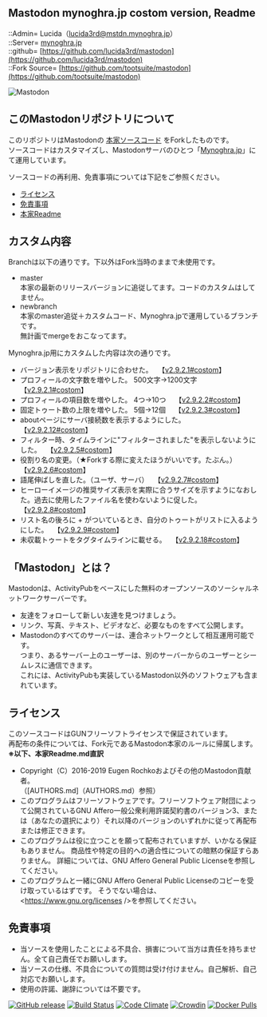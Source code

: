 ## Mastodon mynoghra.jp costom version, Readme
::Admin= Lucida（lucida3rd@mstdn.mynoghra.jp）  
::Server= [mynoghra.jp](https://mstdn.mynoghra.jp/)  
::github= [https://github.com/lucida3rd/mastodon](https://github.com/lucida3rd/mastodon)  
::Fork Source= [https://github.com/tootsuite/mastodon](https://github.com/tootsuite/mastodon)  
  
![Mastodon](https://media.mynoghra.jp/mstdn-backet/web_pocket/mynoghra_mastodon_bnr.jpg)



## このMastodonリポジトリについて
このリポジトリはMastodonの [本家ソースコード](https://github.com/tootsuite/mastodon) をForkしたものです。  
ソースコードはカスタマイズし、Mastodonサーバのひとつ「[Mynoghra.jp](https://mstdn.mynoghra.jp/)」にて運用しています。  
  
ソースコードの再利用、免責事項については下記をご参照ください。  
* [ライセンス](#iLicence)
* [免責事項](#iDisclaimer)
* [本家Readme](https://github.com/tootsuite/mastodon/blob/master/README.md)



## カスタム内容
Branchは以下の通りです。下以外はFork当時のままで未使用です。  
* master  
  本家の最新のリリースバージョンに追従してます。コードのカスタムはしてません。  
* newbranch  
  本家のmaster追従＋カスタムコード、Mynoghra.jpで運用しているブランチです。  
  無計画でmergeをおこなってます。  

Mynoghra.jp用にカスタムした内容は次の通りです。

* バージョン表示をリポジトリに合わせた。　
  【[v2.9.2.1#costom](https://github.com/lucida3rd/mastodon/commit/8c049e58150985eb8fe748cd17e0b35913a8a863)】
* プロフィールの文字数を増やした。 500文字→1200文字　
  【[v2.9.2.1#costom](https://github.com/lucida3rd/mastodon/commit/8c049e58150985eb8fe748cd17e0b35913a8a863)】
* プロフィールの項目数を増やした。 4つ→10つ　
  【[v2.9.2.2#costom](https://github.com/lucida3rd/mastodon/commit/dd38301fe5843a0bfb8a1a1a338e8dbb61b526a7)】
* 固定トゥート数の上限を増やした。 5個→12個　
  【[v2.9.2.3#costom](https://github.com/lucida3rd/mastodon/commit/9bb99b66eb8a98c3870440b10fb72c1979ce7eae)】
* aboutページにサーバ接続数を表示するようにした。　
  【[v2.9.2.12#costom](https://github.com/lucida3rd/mastodon/commit/5b4508b74d12afc1da9eb8ba43056e11451cfa34)】
* フィルター時、タイムラインに"フィルターされました"を表示しないようにした。　
  【[v2.9.2.5#costom](https://github.com/lucida3rd/mastodon/commit/a7ea0307724f02bf5789b583b557cc72b5742536)】
* 役割り名の変更。（★Forkする際に変えたほうがいいです。たぶん。）　
  【[v2.9.2.6#costom](https://github.com/lucida3rd/mastodon/commit/f0385d123f34d2e931557d5300cd1c9573dacff4)】
* 語尾伸ばしを直した。（ユーザ、サーバ）　
  【[v2.9.2.7#costom](https://github.com/lucida3rd/mastodon/commit/ef64fbec2a14a98983dc1b1efe55e6dc57e3e93b)】
* ヒーローイメージの推奨サイズ表示を実際に合うサイズを示すようになおした。過去に使用したファイル名を使わないように促した。　
  【[v2.9.2.8#costom](https://github.com/lucida3rd/mastodon/commit/8c5ec0e861a5610d7925b596e6182d58cf9a827e)】
* リスト名の後ろに + がついているとき、自分のトゥートがリストに入るようにした。　
  【[v2.9.2.9#costom](https://github.com/lucida3rd/mastodon/commit/d0c9d2340d271c436d8eec2eb9b07baf955999c2)】
* 未収載トゥートをタグタイムラインに載せる。　
  【[v2.9.2.18#costom](https://github.com/lucida3rd/mastodon/commit/585723f69d4724ca65813e784883a382ea4ab39c)】



<a id="iWhatsMastodon"></a>
## 「Mastodon」とは？
Mastodonは、ActivityPubをベースにした無料のオープンソースのソーシャルネットワークサーバーです。  
* 友達をフォローして新しい友達を見つけましょう。
* リンク、写真、テキスト、ビデオなど、必要なものをすべて公開します。
* Mastodonのすべてのサーバーは、連合ネットワークとして相互運用可能です。  
  つまり、あるサーバー上のユーザーは、別のサーバーからのユーザーとシームレスに通信できます。  
  これには、ActivityPubも実装しているMastodon以外のソフトウェアも含まれています。  



<a id="iLicence"></a>
## ライセンス
このソースコードはGUNフリーソフトライセンスで保証されています。  
再配布の条件については、Fork元であるMastodon本家のルールに帰属します。  
**※以下、本家Readme.md直訳**  
  
* Copyright（C）2016-2019 Eugen Rochkoおよびその他のMastodon貢献者。  
  （[AUTHORS.md]（AUTHORS.md）参照）
* このプログラムはフリーソフトウェアです。フリーソフトウェア財団によって公開されているGNU Affero一般公衆利用許諾契約書のバージョン3、または（あなたの選択により）それ以降のバージョンのいずれかに従って再配布または修正できます。  
* このプログラムは役に立つことを願って配布されていますが、いかなる保証もありません。 商品性や特定の目的への適合性についての暗黙の保証すらありません。 詳細については、GNU Affero General Public Licenseを参照してください。  
* このプログラムと一緒にGNU Affero General Public Licenseのコピーを受け取っているはずです。 そうでない場合は、<https://www.gnu.org/licenses />を参照してください。  



<a id="iDisclaimer"></a>
## 免責事項
* 当ソースを使用したことによる不具合、損害について当方は責任を持ちません。全て自己責任でお願いします。
* 当ソースの仕様、不具合についての質問は受け付けません。自己解析、自己対応でお願いします。
* 使用の許諾、謝辞については不要です。


[![GitHub release](https://img.shields.io/github/release/tootsuite/mastodon.svg)][releases]
[![Build Status](https://img.shields.io/circleci/project/github/tootsuite/mastodon.svg)][circleci]
[![Code Climate](https://img.shields.io/codeclimate/maintainability/tootsuite/mastodon.svg)][code_climate]
[![Crowdin](https://d322cqt584bo4o.cloudfront.net/mastodon/localized.svg)][crowdin]
[![Docker Pulls](https://img.shields.io/docker/pulls/tootsuite/mastodon.svg)][docker]

[releases]: https://github.com/tootsuite/mastodon/releases
[circleci]: https://circleci.com/gh/tootsuite/mastodon
[code_climate]: https://codeclimate.com/github/tootsuite/mastodon
[crowdin]: https://crowdin.com/project/mastodon
[docker]: https://hub.docker.com/r/tootsuite/mastodon/

